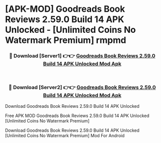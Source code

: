 # [APK-MOD] Goodreads  Book Reviews 2.59.0 Build 14 APK Unlocked - [Unlimited Coins No Watermark Premium] rmpmd



<div align="center">
<h3>🔴 Download [Server1] 👉👉 <a href="https://momento.my/?title=Goodreads__Book_Reviews_2.59.0_Build_14_APK_Unlocked">Goodreads  Book Reviews 2.59.0 Build 14 APK Unlocked Mod Apk</a></h3><br>

<h3>🔴 Download [Server2] 👉👉 <a href="https://momento.my/?title=Goodreads__Book_Reviews_2.59.0_Build_14_APK_Unlocked">Goodreads  Book Reviews 2.59.0 Build 14 APK Unlocked Mod Apk</a></h3>
</div>



Download Goodreads  Book Reviews 2.59.0 Build 14 APK Unlocked 

Free APK MOD Goodreads  Book Reviews 2.59.0 Build 14 APK Unlocked [Unlimited Coins No Watermark Premium]

Download Goodreads  Book Reviews 2.59.0 Build 14 APK Unlocked [Unlimited Coins No Watermark Premium] Mod For Android
